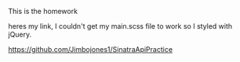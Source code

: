 This is the homework

heres my link, I couldn't get my main.scss file to work so I styled with jQuery.

https://github.com/Jimbojones1/SinatraApiPractice
